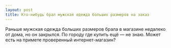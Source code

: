 ```yaml
---
layout: post 
title: Кто-нибудь брал мужская одежда больших размеров на заказ 
--- 
```

Раньше мужская одежда больших размеров брала в магазине недалеко от дома, но он закрылся. По городу где купить ещё — не знаю. Может есть на примете проверенный интернет-магазин?